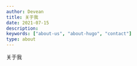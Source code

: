 ```yaml
---
author: Devean
title: 关于我
date: 2021-07-15
description:
keywords: ["about-us", "about-hugo", "contact"]
type: about
---
```

关于我 